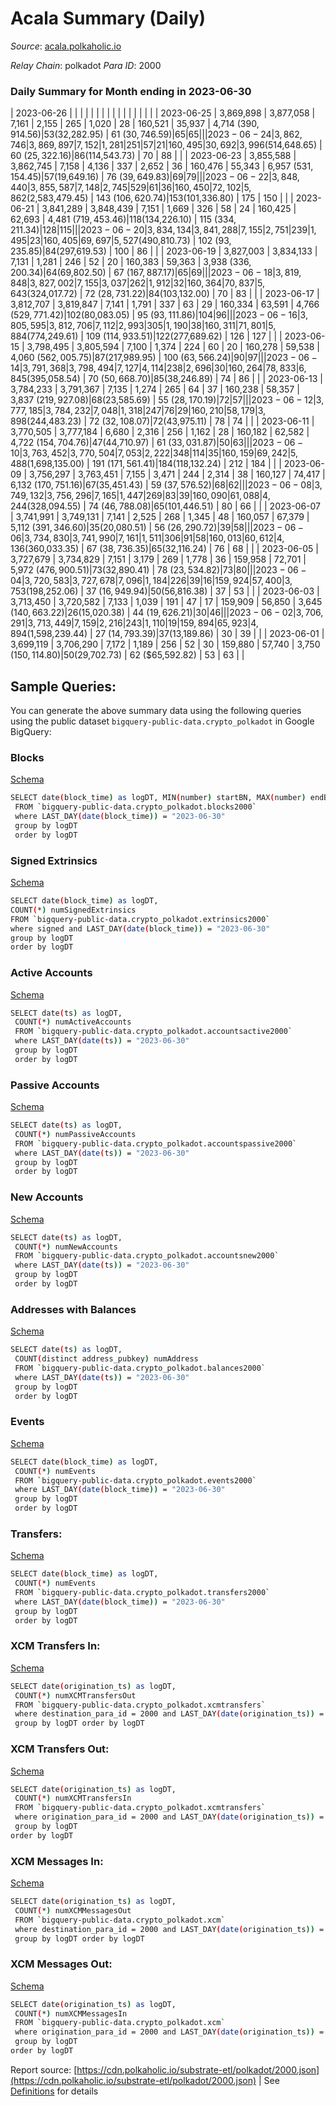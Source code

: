 # Acala Summary (Daily)

_Source_: [acala.polkaholic.io](https://acala.polkaholic.io)

*Relay Chain*: polkadot
*Para ID*: 2000



### Daily Summary for Month ending in 2023-06-30


| 2023-06-26 |  |  |  |  |  |  |  |  |  |   |   |   |  |  |  |
| 2023-06-25 | 3,869,898 | 3,877,058 | 7,161 | 2,155 | 265 | 1,020 | 28 | 160,521 | 35,937 | 4,714 ($390,914.56) | 53 ($32,282.95) | 61 ($30,746.59) | 65 | 65 |  |
| 2023-06-24 | 3,862,746 | 3,869,897 | 7,152 | 1,281 | 251 | 57 | 21 | 160,495 | 30,692 | 3,996 ($514,648.65) | 60 ($25,322.16) | 86 ($114,543.73) | 70 | 88 |  |
| 2023-06-23 | 3,855,588 | 3,862,745 | 7,158 | 4,136 | 337 | 2,652 | 36 | 160,476 | 55,343 | 6,957 ($531,154.45) | 57 ($19,649.16) | 76 ($39,649.83) | 69 | 79 |  |
| 2023-06-22 | 3,848,440 | 3,855,587 | 7,148 | 2,745 | 529 | 61 | 36 | 160,450 | 72,102 | 5,862 ($2,583,479.45) | 143 ($106,620.74) | 153 ($101,336.80) | 175 | 150 |  |
| 2023-06-21 | 3,841,289 | 3,848,439 | 7,151 | 1,669 | 326 | 58 | 24 | 160,425 | 62,693 | 4,481 ($719,453.46) | 118 ($134,226.10) | 115 ($334,211.34) | 128 | 115 |  |
| 2023-06-20 | 3,834,134 | 3,841,288 | 7,155 | 2,751 | 239 | 1,495 | 23 | 160,405 | 69,697 | 5,527 ($490,810.73) | 102 ($93,235.85) | 84 ($297,619.53) | 100 | 86 |  |
| 2023-06-19 | 3,827,003 | 3,834,133 | 7,131 | 1,281 | 246 | 52 | 20 | 160,383 | 59,363 | 3,938 ($336,200.34) | 64 ($69,802.50) | 67 ($167,887.17) | 65 | 69 |  |
| 2023-06-18 | 3,819,848 | 3,827,002 | 7,155 | 3,037 | 262 | 1,912 | 32 | 160,364 | 70,837 | 5,643 ($324,017.72) | 72 ($28,731.22) | 84 ($103,132.00) | 70 | 83 |  |
| 2023-06-17 | 3,812,707 | 3,819,847 | 7,141 | 1,791 | 337 | 63 | 29 | 160,334 | 63,591 | 4,766 ($529,771.42) | 102 ($80,083.05) | 95 ($93,111.86) | 104 | 96 |  |
| 2023-06-16 | 3,805,595 | 3,812,706 | 7,112 | 2,993 | 305 | 1,190 | 38 | 160,311 | 71,801 | 5,884 ($774,249.61) | 109 ($114,933.51) | 122 ($277,689.62) | 126 | 127 |  |
| 2023-06-15 | 3,798,495 | 3,805,594 | 7,100 | 1,374 | 224 | 60 | 20 | 160,278 | 59,538 | 4,060 ($562,005.75) | 87 ($217,989.95) | 100 ($63,566.24) | 90 | 97 |  |
| 2023-06-14 | 3,791,368 | 3,798,494 | 7,127 | 4,114 | 238 | 2,696 | 30 | 160,264 | 78,833 | 6,845 ($395,058.54) | 70 ($50,668.70) | 85 ($38,246.89) | 74 | 86 |  |
| 2023-06-13 | 3,784,233 | 3,791,367 | 7,135 | 1,274 | 265 | 64 | 37 | 160,238 | 58,357 | 3,837 ($219,927.08) | 68 ($23,585.69) | 55 ($28,170.19) | 72 | 57 |  |
| 2023-06-12 | 3,777,185 | 3,784,232 | 7,048 | 1,318 | 247 | 76 | 29 | 160,210 | 58,179 | 3,898 ($244,483.23) | 72 ($32,108.07) | 72 ($43,975.11) | 78 | 74 |  |
| 2023-06-11 | 3,770,505 | 3,777,184 | 6,680 | 2,316 | 256 | 1,162 | 28 | 160,182 | 62,582 | 4,722 ($154,704.76) | 47 ($44,710.97) | 61 ($33,031.87) | 50 | 63 |  |
| 2023-06-10 | 3,763,452 | 3,770,504 | 7,053 | 2,222 | 348 | 114 | 35 | 160,159 | 69,242 | 5,488 ($1,698,135.00) | 191 ($171,561.41) | 184 ($118,132.24) | 212 | 184 |  |
| 2023-06-09 | 3,756,297 | 3,763,451 | 7,155 | 3,471 | 244 | 2,314 | 38 | 160,127 | 74,417 | 6,132 ($170,751.16) | 67 ($35,451.43) | 59 ($37,576.52) | 68 | 62 |  |
| 2023-06-08 | 3,749,132 | 3,756,296 | 7,165 | 1,447 | 269 | 83 | 39 | 160,090 | 61,088 | 4,244 ($328,094.55) | 74 ($46,788.08) | 65 ($101,446.51) | 80 | 66 |  |
| 2023-06-07 | 3,741,991 | 3,749,131 | 7,141 | 2,525 | 268 | 1,345 | 48 | 160,057 | 67,379 | 5,112 ($391,346.60) | 35 ($20,080.51) | 56 ($26,290.72) | 39 | 58 |  |
| 2023-06-06 | 3,734,830 | 3,741,990 | 7,161 | 1,511 | 306 | 91 | 58 | 160,013 | 60,612 | 4,136 ($360,033.35) | 67 ($38,736.35) | 65 ($32,116.24) | 76 | 68 |  |
| 2023-06-05 | 3,727,679 | 3,734,829 | 7,151 | 3,179 | 269 | 1,778 | 36 | 159,958 | 72,701 | 5,972 ($476,900.51) | 73 ($32,890.41) | 78 ($23,534.82) | 73 | 80 |  |
| 2023-06-04 | 3,720,583 | 3,727,678 | 7,096 | 1,184 | 226 | 39 | 16 | 159,924 | 57,400 | 3,753 ($198,252.06) | 37 ($16,949.94) | 50 ($56,816.38) | 37 | 53 |  |
| 2023-06-03 | 3,713,450 | 3,720,582 | 7,133 | 1,039 | 191 | 47 | 17 | 159,909 | 56,850 | 3,645 ($140,663.22) | 26 ($15,020.38) | 44 ($19,626.21) | 30 | 46 |  |
| 2023-06-02 | 3,706,291 | 3,713,449 | 7,159 | 2,216 | 243 | 1,110 | 19 | 159,894 | 65,923 | 4,894 ($1,598,239.44) | 27 ($14,793.39) | 37 ($13,189.86) | 30 | 39 |  |
| 2023-06-01 | 3,699,119 | 3,706,290 | 7,172 | 1,189 | 256 | 52 | 30 | 159,880 | 57,740 | 3,750 ($150,114.80) | 50 ($29,702.73) | 62 ($65,592.82) | 53 | 63 |  |

## Sample Queries:
You can generate the above summary data using the following queries using the public dataset `bigquery-public-data.crypto_polkadot` in Google BigQuery:


### Blocks 

[Schema](https://github.com/colorfulnotion/substrate-etl/blob/main/schema/blocks.json)

```bash
SELECT date(block_time) as logDT, MIN(number) startBN, MAX(number) endBN, COUNT(*) numBlocks 
 FROM `bigquery-public-data.crypto_polkadot.blocks2000`  
 where LAST_DAY(date(block_time)) = "2023-06-30" 
 group by logDT 
 order by logDT
```

### Signed Extrinsics 

[Schema](https://github.com/colorfulnotion/substrate-etl/blob/main/schema/extrinsics.json)

```bash
SELECT date(block_time) as logDT, 
COUNT(*) numSignedExtrinsics 
FROM `bigquery-public-data.crypto_polkadot.extrinsics2000`  
where signed and LAST_DAY(date(block_time)) = "2023-06-30" 
group by logDT 
order by logDT
```

### Active Accounts 

[Schema](https://github.com/colorfulnotion/substrate-etl/blob/main/schema/accountsactive.json)

```bash
SELECT date(ts) as logDT, 
 COUNT(*) numActiveAccounts 
 FROM `bigquery-public-data.crypto_polkadot.accountsactive2000` 
 where LAST_DAY(date(ts)) = "2023-06-30" 
 group by logDT 
 order by logDT
```

### Passive Accounts 

[Schema](https://github.com/colorfulnotion/substrate-etl/blob/main/schema/accountspassive.json)

```bash
SELECT date(ts) as logDT, 
 COUNT(*) numPassiveAccounts 
 FROM `bigquery-public-data.crypto_polkadot.accountspassive2000` 
 where LAST_DAY(date(ts)) = "2023-06-30" 
 group by logDT 
 order by logDT
```

### New Accounts 

[Schema](https://github.com/colorfulnotion/substrate-etl/blob/main/schema/accountsnew.json)

```bash
SELECT date(ts) as logDT, 
 COUNT(*) numNewAccounts 
 FROM `bigquery-public-data.crypto_polkadot.accountsnew2000` 
 where LAST_DAY(date(ts)) = "2023-06-30" 
 group by logDT
 order by logDT
```

### Addresses with Balances 

[Schema](https://github.com/colorfulnotion/substrate-etl/blob/main/schema/balances.json)

```bash
SELECT date(ts) as logDT,
 COUNT(distinct address_pubkey) numAddress 
 FROM `bigquery-public-data.crypto_polkadot.balances2000` 
 where LAST_DAY(date(ts)) = "2023-06-30" 
 group by logDT 
 order by logDT
```

### Events 

[Schema](https://github.com/colorfulnotion/substrate-etl/blob/main/schema/events.json)

```bash
SELECT date(block_time) as logDT, 
 COUNT(*) numEvents 
 FROM `bigquery-public-data.crypto_polkadot.events2000` 
 where LAST_DAY(date(block_time)) = "2023-06-30" 
 group by logDT 
 order by logDT
```

### Transfers:

[Schema](https://github.com/colorfulnotion/substrate-etl/blob/main/schema/transfers.json)

```bash
SELECT date(block_time) as logDT, 
 COUNT(*) numEvents 
 FROM `bigquery-public-data.crypto_polkadot.transfers2000` 
 where LAST_DAY(date(block_time)) = "2023-06-30" 
 group by logDT 
 order by logDT
```

### XCM Transfers In: 

[Schema](https://github.com/colorfulnotion/substrate-etl/blob/main/schema/xcmtransfers.json)

```bash
SELECT date(origination_ts) as logDT, 
 COUNT(*) numXCMTransfersOut 
 FROM `bigquery-public-data.crypto_polkadot.xcmtransfers` 
 where destination_para_id = 2000 and LAST_DAY(date(origination_ts)) = "2023-06-30" 
 group by logDT order by logDT
```

### XCM Transfers Out: 

[Schema](https://github.com/colorfulnotion/substrate-etl/blob/main/schema/xcmtransfers.json)

```bash
SELECT date(origination_ts) as logDT, 
 COUNT(*) numXCMTransfersIn 
 FROM `bigquery-public-data.crypto_polkadot.xcmtransfers` 
 where origination_para_id = 2000 and LAST_DAY(date(origination_ts)) = "2023-06-30" 
 group by logDT 
order by logDT
```

### XCM Messages In: 

[Schema](https://github.com/colorfulnotion/substrate-etl/blob/main/schema/xcm.json)

```bash
SELECT date(origination_ts) as logDT, 
 COUNT(*) numXCMMessagesOut 
 FROM `bigquery-public-data.crypto_polkadot.xcm` 
 where destination_para_id = 2000 and LAST_DAY(date(origination_ts)) = "2023-06-30" 
 group by logDT order by logDT
```

### XCM Messages Out: 

[Schema](https://github.com/colorfulnotion/substrate-etl/blob/main/schema/xcm.json)

```bash
SELECT date(origination_ts) as logDT, 
 COUNT(*) numXCMMessagesIn 
 FROM `bigquery-public-data.crypto_polkadot.xcm` 
 where origination_para_id = 2000 and LAST_DAY(date(origination_ts)) = "2023-06-30" 
 group by logDT 
order by logDT
```


Report source: [https://cdn.polkaholic.io/substrate-etl/polkadot/2000.json](https://cdn.polkaholic.io/substrate-etl/polkadot/2000.json) | See [Definitions](/DEFINITIONS.md) for details
